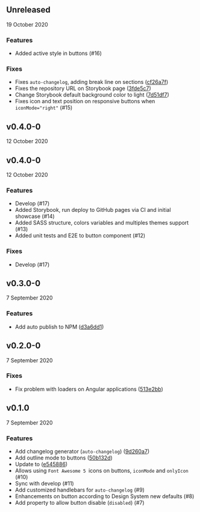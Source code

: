 

## Unreleased 
19 October 2020 

### Features 

- Added active style in buttons (#16)

### Fixes 

- Fixes `auto-changelog`, adding break line on sections ([cf26a7f](https://github.com/tiagoboeing/anywhere-webcomponents/commit/cf26a7fc7265ff39194f61cd8ce8f233bc8ca79a))
- Fixes the repository URL on Storybook page ([3fde5c7](https://github.com/tiagoboeing/anywhere-webcomponents/commit/3fde5c7a0791e660c88845f0af8063f43f1b68e2))
- Change Storybook default background color to light ([7d51df7](https://github.com/tiagoboeing/anywhere-webcomponents/commit/7d51df7ea16ab7af2264567ad049dab5dc00a242))
- Fixes icon and text position on responsive buttons when `iconMode="right"` (#15)

## v0.4.0-0 
12 October 2020 

## v0.4.0-0 
12 October 2020 

### Features 

- Develop (#17)
- Added Storybook, run deploy to GitHub pages via CI and initial showcase (#14)
- Added SASS structure, colors variables and multiples themes support (#13)
- Added unit tests and E2E to button component (#12)

### Fixes 

- Develop (#17)

## v0.3.0-0 
7 September 2020 

### Features 

- Add auto publish to NPM ([d3a6dd1](https://github.com/tiagoboeing/anywhere-webcomponents/commit/d3a6dd158f1e6b32337297ca0f8f5da8be81be1f))

## v0.2.0-0 
7 September 2020 

### Fixes 

- Fix problem with loaders on Angular applications ([513e2bb](https://github.com/tiagoboeing/anywhere-webcomponents/commit/513e2bbdeefb72b5224cae626d29ff75be3a08f2))

## v0.1.0 
7 September 2020 

### Features 

- Add changelog generator (`auto-changelog`) ([9d260a7](https://github.com/tiagoboeing/anywhere-webcomponents/commit/9d260a7223a5dcbd65661e9f1060ff76d78dcbd7))
- Add outline mode to buttons ([50b132d](https://github.com/tiagoboeing/anywhere-webcomponents/commit/50b132d53b8e0c3a9a87c80cb296ad0fa049873f))
- Update to ([e545886](https://github.com/tiagoboeing/anywhere-webcomponents/commit/e545886218973a09b26de6df496ced4090a09ba9))
- Allows using `Font Awesome 5 `icons on buttons, `iconMode` and `onlyIcon` (#10)
- Sync with develop (#11)
- Add customized handlebars for `auto-changelog` (#9)
- Enhancements on button according to Design System new defaults (#8)
- Add property to allow button disable (`disabled`) (#7)
